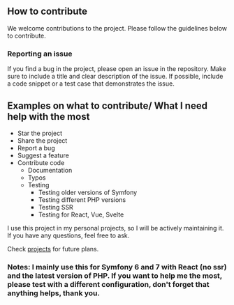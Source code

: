 ## How to contribute

We welcome contributions to the project. Please follow the guidelines below to contribute.

### Reporting an issue

If you find a bug in the project, please open an issue in the repository. Make sure to include a title and clear
description of the issue. If possible, include a code snippet or a test case that demonstrates the issue.

## Examples on what to contribute/ What I need help with the most

- Star the project
- Share the project
- Report a bug
- Suggest a feature
- Contribute code
  - Documentation
  - Typos
  - Testing
    - Testing older versions of Symfony
    - Testing different PHP versions
    - Testing SSR
    - Testing for React, Vue, Svelte

I use this project in my personal projects, so I will be actively maintaining it. If you have any questions, feel free
to ask.

Check [projects](https://github.com/SkipTheDragon/inertia-bundle/projects?query=is%3Aopen) for future plans.

### Notes: I mainly use this for Symfony 6 and 7 with React (no ssr) and the latest version of PHP. If you want to help me the most, please test with a different configuration, don't forget that anything helps, thank you.
